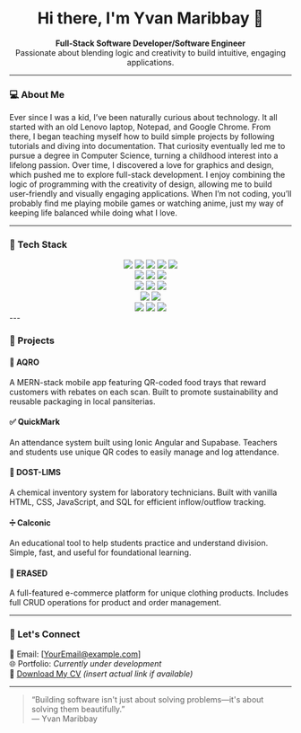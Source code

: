 <h1 align="center">Hi there, I'm Yvan Maribbay 👋</h1>

<p align="center">
  <strong>Full-Stack Software Developer/Software Engineer</strong><br/>
  Passionate about blending logic and creativity to build intuitive, engaging applications.
</p>

---

### 💻 About Me

Ever since I was a kid, I’ve been naturally curious about technology. It all started with an old
Lenovo laptop, Notepad, and Google Chrome. From there, I began teaching myself how to build
simple projects by following tutorials and diving into documentation. That curiosity eventually led
me to pursue a degree in Computer Science, turning a childhood interest into a lifelong passion.
Over time, I discovered a love for graphics and design, which pushed me to explore full-stack
development. I enjoy combining the logic of programming with the creativity of design, allowing
me to build user-friendly and visually engaging applications.
When I’m not coding, you’ll probably find me playing mobile games or watching anime, just my way
of keeping life balanced while doing what I love.

---

### 🧰 Tech Stack

<div align="center"> <!-- Languages --> <img src="https://img.shields.io/badge/JavaScript-F7DF1E?style=for-the-badge&logo=javascript&logoColor=black" /> <img src="https://img.shields.io/badge/TypeScript-3178C6?style=for-the-badge&logo=typescript&logoColor=white" /> <img src="https://img.shields.io/badge/HTML5-E34F26?style=for-the-badge&logo=html5&logoColor=white" /> <img src="https://img.shields.io/badge/CSS3-1572B6?style=for-the-badge&logo=css3&logoColor=white" /> <img src="https://img.shields.io/badge/SQL-003B57?style=for-the-badge&logo=postgresql&logoColor=white" /> <br/> <!-- Frontend --> <img src="https://img.shields.io/badge/React-20232A?style=for-the-badge&logo=react&logoColor=61DAFB" /> <img src="https://img.shields.io/badge/Angular-DD0031?style=for-the-badge&logo=angular&logoColor=white" /> <img src="https://img.shields.io/badge/Ionic-3880FF?style=for-the-badge&logo=ionic&logoColor=white" /> <br/> <!-- Backend --> <img src="https://img.shields.io/badge/Node.js-339933?style=for-the-badge&logo=nodedotjs&logoColor=white" /> <img src="https://img.shields.io/badge/Express.js-000000?style=for-the-badge&logo=express&logoColor=white" /> <img src="https://img.shields.io/badge/Supabase-3ECF8E?style=for-the-badge&logo=supabase&logoColor=white" /> <br/> <!-- Database --> <img src="https://img.shields.io/badge/MongoDB-47A248?style=for-the-badge&logo=mongodb&logoColor=white" /> <img src="https://img.shields.io/badge/MySQL-4479A1?style=for-the-badge&logo=mysql&logoColor=white" /> <br/> <!-- Tools --> <img src="https://img.shields.io/badge/Git-F05032?style=for-the-badge&logo=git&logoColor=white" /> <img src="https://img.shields.io/badge/GitHub-181717?style=for-the-badge&logo=github&logoColor=white" /> <img src="https://img.shields.io/badge/Figma-F24E1E?style=for-the-badge&logo=figma&logoColor=white" /> </div>
---

### 📱 Projects

#### 🔁 AQRO
A MERN-stack mobile app featuring QR-coded food trays that reward customers with rebates on each scan. Built to promote sustainability and reusable packaging in local pansiterias.

#### ✅ QuickMark
An attendance system built using Ionic Angular and Supabase. Teachers and students use unique QR codes to easily manage and log attendance.

#### 🧪 DOST-LIMS
A chemical inventory system for laboratory technicians. Built with vanilla HTML, CSS, JavaScript, and SQL for efficient inflow/outflow tracking.

#### ➗ Calconic
An educational tool to help students practice and understand division. Simple, fast, and useful for foundational learning.

#### 🧥 ERASED
A full-featured e-commerce platform for unique clothing products. Includes full CRUD operations for product and order management.

---

### 📩 Let's Connect

📧 Email: [YourEmail@example.com]  
🌐 Portfolio: *Currently under development*  
📄 [Download My CV](#) *(insert actual link if available)*

---

> “Building software isn't just about solving problems—it's about solving them beautifully.”  
> — Yvan Maribbay

